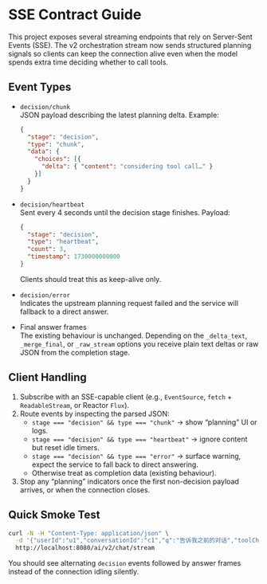 # SSE Contract Guide

This project exposes several streaming endpoints that rely on Server-Sent Events (SSE). The v2 orchestration stream now sends structured planning signals so clients can keep the connection alive even when the model spends extra time deciding whether to call tools.

## Event Types

- `decision/chunk`  
  JSON payload describing the latest planning delta. Example:
  ```json
  {
    "stage": "decision",
    "type": "chunk",
    "data": {
      "choices": [{
        "delta": { "content": "considering tool call…" }
      }]
    }
  }
  ```

- `decision/heartbeat`  
  Sent every 4 seconds until the decision stage finishes. Payload:
  ```json
  {
    "stage": "decision",
    "type": "heartbeat",
    "count": 3,
    "timestamp": 1730000000000
  }
  ```
  Clients should treat this as keep-alive only.

- `decision/error`  
  Indicates the upstream planning request failed and the service will fallback to a direct answer.

- Final answer frames  
  The existing behaviour is unchanged. Depending on the `_delta_text`, `_merge_final`, or `_raw_stream` options you receive plain text deltas or raw JSON from the completion stage.

## Client Handling

1. Subscribe with an SSE-capable client (e.g., `EventSource`, `fetch` + `ReadableStream`, or Reactor `Flux`).
2. Route events by inspecting the parsed JSON:
   - `stage === "decision" && type === "chunk"` → show “planning” UI or logs.
   - `stage === "decision" && type === "heartbeat"` → ignore content but reset idle timers.
   - `stage === "decision" && type === "error"` → surface warning, expect the service to fall back to direct answering.
   - Otherwise treat as completion data (existing behaviour).
3. Stop any “planning” indicators once the first non-decision payload arrives, or when the connection closes.

## Quick Smoke Test

```bash
curl -N -H "Content-Type: application/json" \
  -d '{"userId":"u1","conversationId":"c1","q":"告诉我之前的对话","toolChoice":"auto","_raw_stream":true}' \
  http://localhost:8080/ai/v2/chat/stream
```

You should see alternating `decision` events followed by answer frames instead of the connection idling silently.

